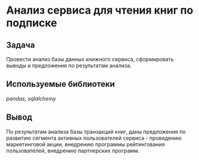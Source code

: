 # Анализ сервиса для чтения книг по подписке

## Задача

Провести анализ базы данных книжного сервиса, сформировать выводы и предложения по результатам анализа.

## Используемые библиотеки
*pandas, sqlalchemy*

## Вывод

По результатам анализа базы транзакций книг, даны предложения по развитию сегмента активных пользователей сервиса - проведению маркетинговой акции, внедрению программы рейтингования пользователей, внедрению партнерских программ.